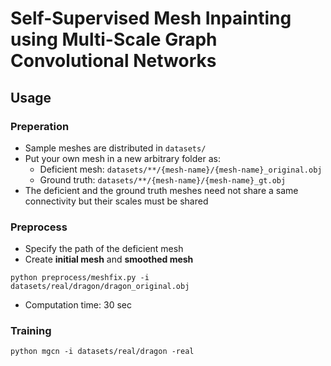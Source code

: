 # Self-Supervised Mesh Inpainting using Multi-Scale Graph Convolutional Networks

## Usage

### Preperation

- Sample meshes are distributed in `datasets/`
- Put your own mesh in a new arbitrary folder as:
    - Deficient mesh: `datasets/**/{mesh-name}/{mesh-name}_original.obj`
    - Ground truth: `datasets/**/{mesh-name}/{mesh-name}_gt.obj`
- The deficient and the ground truth meshes need not share a same connectivity but their scales must be shared

### Preprocess

- Specify the path of the deficient mesh
- Create **initial mesh** and **smoothed mesh**

```
python preprocess/meshfix.py -i datasets/real/dragon/dragon_original.obj
```
- Computation time: 30 sec

### Training

```
python mgcn -i datasets/real/dragon -real
```